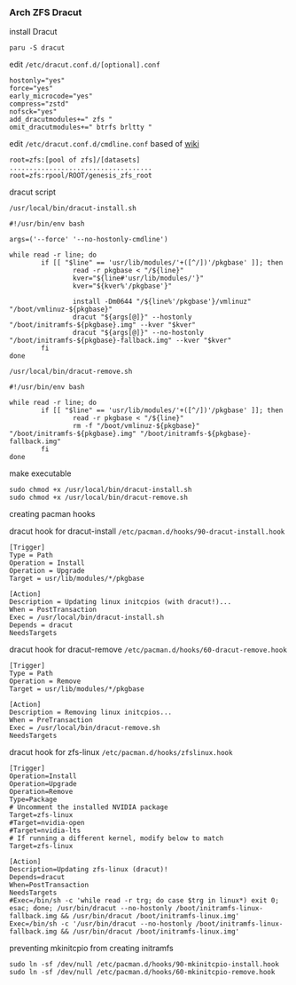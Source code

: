 ### Arch ZFS Dracut

install Dracut
```
paru -S dracut
```

edit ``/etc/dracut.conf.d/[optional].conf``
```
hostonly="yes"
force="yes"
early_microcode="yes"
compress="zstd"
nofsck="yes"
add_dracutmodules+=" zfs "
omit_dracutmodules+=" btrfs brltty "
```

edit ``/etc/dracut.conf.d/cmdline.conf`` based of [wiki](https://wiki.archlinux.org/title/Install_Arch_Linux_on_ZFS#zfs-utils-poscat)
```
root=zfs:[pool of zfs]/[datasets]
....................................
root=zfs:rpool/ROOT/genesis_zfs_root
```

dracut script

``/usr/local/bin/dracut-install.sh``
```
#!/usr/bin/env bash

args=('--force' '--no-hostonly-cmdline')

while read -r line; do
        if [[ "$line" == 'usr/lib/modules/'+([^/])'/pkgbase' ]]; then
                read -r pkgbase < "/${line}"
                kver="${line#'usr/lib/modules/'}"
                kver="${kver%'/pkgbase'}"

                install -Dm0644 "/${line%'/pkgbase'}/vmlinuz" "/boot/vmlinuz-${pkgbase}"
                dracut "${args[@]}" --hostonly "/boot/initramfs-${pkgbase}.img" --kver "$kver"
                dracut "${args[@]}" --no-hostonly "/boot/initramfs-${pkgbase}-fallback.img" --kver "$kver"
        fi
done
```
``/usr/local/bin/dracut-remove.sh``
```
#!/usr/bin/env bash

while read -r line; do
        if [[ "$line" == 'usr/lib/modules/'+([^/])'/pkgbase' ]]; then
                read -r pkgbase < "/${line}"
                rm -f "/boot/vmlinuz-${pkgbase}" "/boot/initramfs-${pkgbase}.img" "/boot/initramfs-${pkgbase}-fallback.img"
        fi
done
```

make executable
```
sudo chmod +x /usr/local/bin/dracut-install.sh
sudo chmod +x /usr/local/bin/dracut-remove.sh
```

creating pacman hooks

dracut hook for dracut-install ``/etc/pacman.d/hooks/90-dracut-install.hook``
```
[Trigger]
Type = Path
Operation = Install
Operation = Upgrade
Target = usr/lib/modules/*/pkgbase

[Action]
Description = Updating linux initcpios (with dracut!)...
When = PostTransaction
Exec = /usr/local/bin/dracut-install.sh
Depends = dracut
NeedsTargets
```
dracut hook for dracut-remove ``/etc/pacman.d/hooks/60-dracut-remove.hook``
```
[Trigger]
Type = Path
Operation = Remove
Target = usr/lib/modules/*/pkgbase

[Action]
Description = Removing linux initcpios...
When = PreTransaction
Exec = /usr/local/bin/dracut-remove.sh
NeedsTargets
```

dracut hook for zfs-linux ``/etc/pacman.d/hooks/zfslinux.hook``
```
[Trigger]
Operation=Install
Operation=Upgrade
Operation=Remove
Type=Package
# Uncomment the installed NVIDIA package
Target=zfs-linux
#Target=nvidia-open
#Target=nvidia-lts
# If running a different kernel, modify below to match
Target=zfs-linux

[Action]
Description=Updating zfs-linux (dracut)!
Depends=dracut
When=PostTransaction
NeedsTargets
#Exec=/bin/sh -c 'while read -r trg; do case $trg in linux*) exit 0; esac; done; /usr/bin/dracut --no-hostonly /boot/initramfs-linux-fallback.img && /usr/bin/dracut /boot/initramfs-linux.img'
Exec=/bin/sh -c '/usr/bin/dracut --no-hostonly /boot/initramfs-linux-fallback.img && /usr/bin/dracut /boot/initramfs-linux.img'
```

preventing mkinitcpio from creating initramfs 
```
sudo ln -sf /dev/null /etc/pacman.d/hooks/90-mkinitcpio-install.hook
sudo ln -sf /dev/null /etc/pacman.d/hooks/60-mkinitcpio-remove.hook
```
